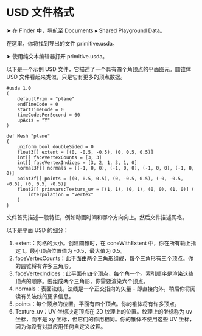 # USD 文件格式

➤ 在 Finder 中，导航至 Documents ▸ Shared Playground Data。

在这里，你将找到导出的文件 primitive.usda。

➤ 使用纯文本编辑器打开 primitive.usda。

以下是一个示例 USD 文件，它描述了一个具有四个角顶点的平面图元。圆锥体 USD 文件看起来类似，只是它有更多的顶点数据。

```
#usda 1.0
(
    defaultPrim = "plane"
    endTimeCode = 0
    startTimeCode = 0
    timeCodesPerSecond = 60
    upAxis = "Y"
)

def Mesh "plane"
{
    uniform bool doubleSided = 0
    float3[] extent = [(0, -0.5, -0.5), (0, 0.5, 0.5)]
    int[] faceVertexCounts = [3, 3]
    int[] faceVertexIndices = [3, 2, 1, 3, 1, 0]
    normal3f[] normals = [(-1, 0, 0), (-1, 0, 0), (-1, 0, 0), (-1, 0, 0)]
    point3f[] points = [(0, 0.5, 0.5), (0, -0.5, 0.5), (-0, -0.5, -0.5), (0, 0.5, -0.5)]
    float2[] primvars:Texture_uv = [(1, 1), (0, 1), (0, 0), (1, 0)] (
        interpolation = "vertex"
    )
}
```

文件首先描述一般特征，例如动画时间和哪个方向向上。然后文件描述网格。

以下是平面 USD 的细分：

1. extent：网格的大小。创建圆锥时，在 coneWithExtent 中，你在所有轴上指定 1。最小顶点位置值为 -0.5，最大值为 0.5。
2. faceVertexCounts：此平面由两个三角形组成，每个三角形有三个顶点。你的圆锥将有许多三角形。
3. faceVertexIndices：此平面有四个顶点，每个角一个。索引顺序是渲染这些顶点的顺序。要组成两个三角形，你需要渲染六个顶点。
4. normals：表面法线。法线是一个正交指向的矢量 - 即直接向外。稍后你将阅读有关法线的更多信息。
5. points：每个顶点的位置。平面有四个顶点。你的锥体将有许多顶点。
6. Texture\_uv：UV 坐标决定顶点在 2D 纹理上的位置。纹理上的坐标称为 uv 坐标，而不是 xy 坐标，但它们的作用相同。你的锥体不使用这些 UV 坐标，因为你没有对其应用任何自定义纹理。
